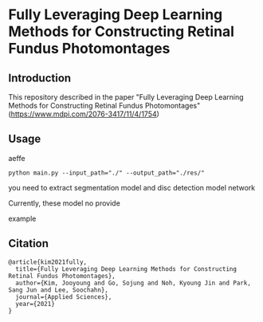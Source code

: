 Fully Leveraging Deep Learning Methods for Constructing Retinal Fundus Photomontages
===

Introduction
---
This repository described in the paper "Fully Leveraging Deep Learning Methods for Constructing Retinal Fundus Photomontages" (https://www.mdpi.com/2076-3417/11/4/1754)

Usage
---
aeffe

```
python main.py --input_path="./" --output_path="./res/"
```
you need to extract segmentation model and disc detection model network

Currently, these model no provide

example

Citation
---
```
@article{kim2021fully,
  title={Fully Leveraging Deep Learning Methods for Constructing Retinal Fundus Photomontages},
  author={Kim, Jooyoung and Go, Sojung and Noh, Kyoung Jin and Park, Sang Jun and Lee, Soochahn},
  journal={Applied Sciences},
  year={2021}
}
```
